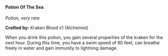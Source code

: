 #### Potion Of The Sea
_Potion, very rare_

**Crafted by:** Kraken Blood x1 (Alchemist)

When you drink this potion, you gain several properties of the kraken for the next hour. During this time, you have a swim speed of 60 feet, can breathe freely in water and gain immunity to lightning damage.